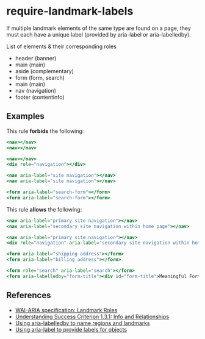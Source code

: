 # require-landmark-labels

If multiple landmark elements of the same type are found on a page, they must each have a unique label (provided by aria-label or aria-labelledby).

List of elements & their corresponding roles

- header (banner)
- main (main)
- aside (complementary)
- form (form, search)
- main (main)
- nav (navigation)
- footer (contentinfo)

## Examples

This rule **forbids** the following:

```hbs
<nav></nav>
<nav></nav>
```

```hbs
<nav></nav>
<div role="navigation"></div>
```

```hbs
<nav aria-label="site navigation"></nav>
<nav aria-label="site navigation"></nav>
```

```hbs
<form aria-label="search-form"></form>
<form aria-label="search-form"></form>
```

This rule **allows** the following:

```hbs
<nav aria-label="primary site navigation"></nav>
<nav aria-label="secondary site navigation within home page"></nav>
```

```hbs
<nav aria-label="primary site navigation"></nav>
<div role="navigation" aria-label="secondary site navigation within home page"></div>
```

```hbs
<form aria-label="shipping address"></form>
<form aria-label="billing address"></form>
```

```hbs
<form role="search" aria-label="search"></form>
<form aria-labelledby="form-title"><div id="form-title">Meaningful Form Title</div></form>
```

## References

- [WAI-ARIA specification: Landmark Roles](https://www.w3.org/WAI/PF/aria/roles#landmark_roles)
- [Understanding Success Criterion 1.3.1: Info and Relationships](https://www.w3.org/WAI/WCAG21/Understanding/info-and-relationships.html)
- [Using aria-labelledby to name regions and landmarks](https://www.w3.org/WAI/WCAG21/Techniques/aria/ARIA13.html)
- [Using aria-label to provide labels for objects](https://www.w3.org/WAI/WCAG21/Techniques/aria/ARIA6)
